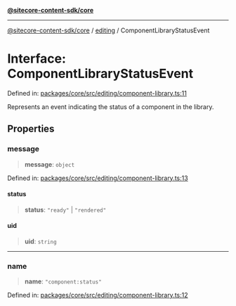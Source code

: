 [**@sitecore-content-sdk/core**](../../README.md)

***

[@sitecore-content-sdk/core](../../README.md) / [editing](../README.md) / ComponentLibraryStatusEvent

# Interface: ComponentLibraryStatusEvent

Defined in: [packages/core/src/editing/component-library.ts:11](https://github.com/Sitecore/xmc-jss-dev/blob/692b154f482187bff433276bee9671bda23cfd11/packages/core/src/editing/component-library.ts#L11)

Represents an event indicating the status of a component in the library.

## Properties

### message

> **message**: `object`

Defined in: [packages/core/src/editing/component-library.ts:13](https://github.com/Sitecore/xmc-jss-dev/blob/692b154f482187bff433276bee9671bda23cfd11/packages/core/src/editing/component-library.ts#L13)

#### status

> **status**: `"ready"` \| `"rendered"`

#### uid

> **uid**: `string`

***

### name

> **name**: `"component:status"`

Defined in: [packages/core/src/editing/component-library.ts:12](https://github.com/Sitecore/xmc-jss-dev/blob/692b154f482187bff433276bee9671bda23cfd11/packages/core/src/editing/component-library.ts#L12)
